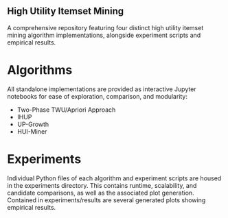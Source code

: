 ## High Utility Itemset Mining
A comprehensive repository featuring four distinct high utility itemset mining algorithm implementations, alongside experiment scripts and empirical results.

# Algorithms
All standalone implementations are provided as interactive Jupyter notebooks for ease of exploration, comparison, and modularity:
* Two-Phase TWU/Apriori Approach
* IHUP
* UP-Growth
* HUI-Miner

# Experiments
Individual Python files of each algorithm and experiment scripts are housed in the experiments directory. This contains runtime, scalability, and candidate comparisons, as well as the associated plot generation. Contained in experiments/results are several generated plots showing empirical results. 
